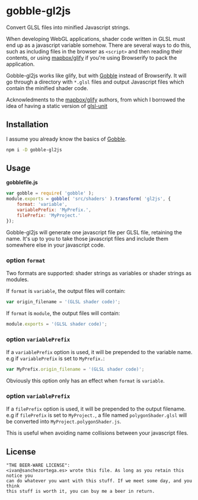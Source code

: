# gobble-gl2js

Convert GLSL files into minified Javascript strings.

When developing WebGL applications, shader code written in GLSL must end up as a javascript variable somehow. There are several ways to do this, such as including files in the browser as `<script>` and then reading their contents, or using [mapbox/glify](https://github.com/mapbox/glify) if you're using Browserify to pack the application.

Gobble-gl2js works like glify, but with [Gobble](https://github.com/gobblejs/gobble) instead of Browserify. It will go through a directory with `*.glsl` files and output Javascript files which contain the minified shader code.

Acknowledments to the [mapbox/glify](https://github.com/mapbox/glify) authors, from which I borrowed the idea of having a static version of [glsl-unit](https://code.google.com/p/glsl-unit/)

## Installation

I assume you already know the basics of [Gobble](https://github.com/gobblejs/gobble).

```bash
npm i -D gobble-gl2js
```

## Usage

**gobblefile.js**

```js
var gobble = require( 'gobble' );
module.exports = gobble( 'src/shaders' ).transform( 'gl2js', {
	format: 'variable',
	variablePrefix: 'MyPrefix.',
	filePrefix: 'MyProject.'
});
```

Gobble-gl2js will generate one javascript file per GLSL file, retaining the name. It's up to you to take those javascript files and include them somewhere else in your javascript code.

### option `format`

Two formats are supported: shader strings as variables or shader strings as modules.

If `format` is `variable`, the output files will contain:

```js
var origin_filename = '(GLSL shader code)';
```

If `format` is `module`, the output files will contain:

```js
module.exports = '(GLSL shader code)';
```

### option `variablePrefix`

If a `variablePrefix` option is used, it will be prepended to the variable name. e.g if `variablePrefix` is set to `MyPrefix.`:

```js
var MyPrefix.origin_filename = '(GLSL shader code)';
```

Obviously this option only has an effect when `format` is `variable`.

### option `variablePrefix`

If a `filePrefix` option is used, it will be prepended to the output filename. e.g if `filePrefix` is set to `MyProject.`, a file named `polygonShader.glsl` will be converted into `MyProject.polygonShader.js`.

This is useful when avoiding name collisions between your javascript files.

## License

```
"THE BEER-WARE LICENSE":
<ivan@sanchezortega.es> wrote this file. As long as you retain this notice you
can do whatever you want with this stuff. If we meet some day, and you think
this stuff is worth it, you can buy me a beer in return.
```
